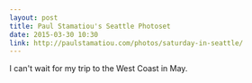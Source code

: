 ```yaml
---
layout: post
title: Paul Stamatiou's Seattle Photoset
date: 2015-03-30 10:30
link: http://paulstamatiou.com/photos/saturday-in-seattle/
---
```


I can't wait for my trip to the West Coast in May. 